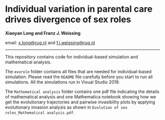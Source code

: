 # Individual variation in parental care drives divergence of sex roles

**Xiaoyan Long and Franz J. Weissing**

email: x.long@rug.nl and f.j.weissing@rug.nl

---

This repository contains code for individual-based simulation and mathematical analysis.

The `evorole` folder contains all files that are needed for individual-based simulation. Please read the `README` file carefully before you start to run all simulations. All the simulations run in Visual Studio 2019.

The `Mathematical analysis` folder contains one pdf file indicating the details of mathematical analysis and one Mathematica notebook showing how we get the evolutionary trajectories and pairwise invasibility plots by applying evolutionary invasion analysis as shown in `Evolution of sex roles_Mathematical analysis.pdf`.  


